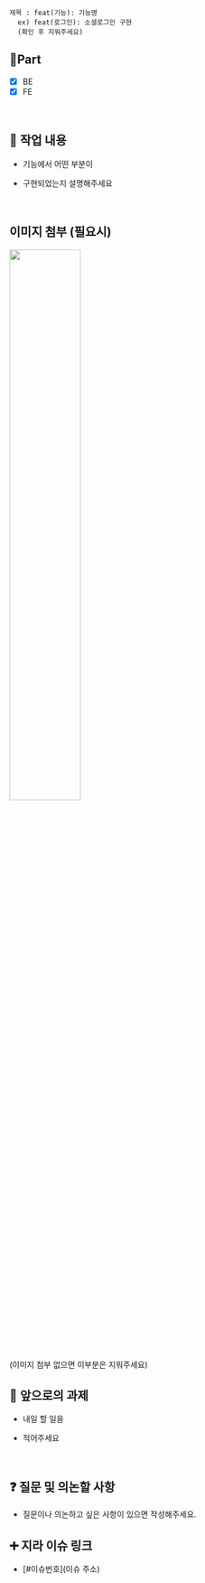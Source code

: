 ```
제목 : feat(기능): 기능명
  ex) feat(로그인): 소셜로그인 구현
  (확인 후 지워주세요)
```

## 🔘Part
- [x] BE
- [x] FE
  
<br/>

## 🔎 작업 내용

- 기능에서 어떤 부분이

- 구현되었는지 설명해주세요

  <br/>

## 이미지 첨부 (필요시)

<img src="파일주소" width="50%" height="50%"/>

(이미지 첨부 없으면 이부분은 지워주세요)
<br/>

## 🔧 앞으로의 과제

- 내일 할 일을

- 적어주세요

  <br/>

## ❓ 질문 및 의논할 사항

- 질문이나 의논하고 싶은 사항이 있으면 작성해주세요.

## ➕ 지라 이슈 링크

- [#이슈번호](이슈 주소)

<br/>